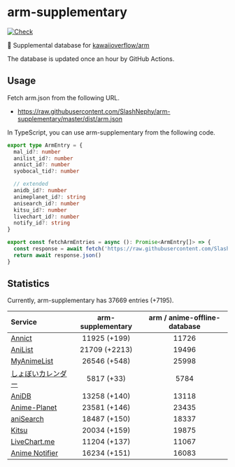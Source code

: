 # arm-supplementary

[![Check](https://github.com/SlashNephy/arm-supplementary/actions/workflows/check-node.yml/badge.svg)](https://github.com/SlashNephy/arm-supplementary/actions/workflows/check-node.yml)

💊 Supplemental database for [kawaiioverflow/arm](https://github.com/kawaiioverflow/arm)

The database is updated once an hour by GitHub Actions.

## Usage

Fetch arm.json from the following URL.

- https://raw.githubusercontent.com/SlashNephy/arm-supplementary/master/dist/arm.json

In TypeScript, you can use arm-supplementary from the following code.

```TypeScript
export type ArmEntry = {
  mal_id?: number
  anilist_id?: number
  annict_id?: number
  syobocal_tid?: number

  // extended
  anidb_id?: number
  animeplanet_id?: string
  anisearch_id?: number
  kitsu_id?: number
  livechart_id?: number
  notify_id?: string
}

export const fetchArmEntries = async (): Promise<ArmEntry[]> => {
  const response = await fetch('https://raw.githubusercontent.com/SlashNephy/arm-supplementary/master/dist/arm.json')
  return await response.json()
}
```

## Statistics

Currently, arm-supplementary has 37669 entries (+7195).

| Service                                     | arm-supplementary | arm / anime-offline-database |
| :------------------------------------------ | :---------------: | :--------------------------: |
| [Annict](https://annict.com)                |   11925 (+199)    |            11726             |
| [AniList](https://anilist.co)               |   21709 (+2213)   |            19496             |
| [MyAnimeList](https://myanimelist.net)      |   26546 (+548)    |            25998             |
| [しょぼいカレンダー](https://cal.syoboi.jp) |    5817 (+33)     |             5784             |
| [AniDB](https://anidb.net)                  |   13258 (+140)    |            13118             |
| [Anime-Planet](https://anime-planet.com)    |   23581 (+146)    |            23435             |
| [aniSearch](https://anisearch.com)          |   18487 (+150)    |            18337             |
| [Kitsu](https://kitsu.io)                   |   20034 (+159)    |            19875             |
| [LiveChart.me](https://livechart.me)        |   11204 (+137)    |            11067             |
| [Anime Notifier](https://notify.moe)        |   16234 (+151)    |            16083             |
